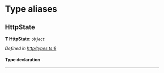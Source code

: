 

# Type aliases

<a id="httpstate"></a>

##  HttpState

**Ƭ HttpState**: *`object`*

*Defined in [http/types.ts:9](https://github.com/polkadot-js/api/blob/a2f176d/packages/rpc-provider/src/http/types.ts#L9)*

#### Type declaration

___

